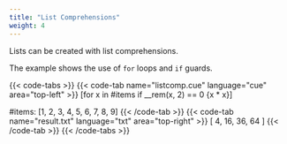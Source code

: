 ```yaml
---
title: "List Comprehensions"
weight: 4
---
```


Lists can be created with list comprehensions.

The example shows the use of `for` loops and `if` guards.

{{< code-tabs >}}
{{< code-tab name="listcomp.cue" language="cue"  area="top-left" >}}
[for x in #items if __rem(x, 2) == 0 {x * x}]

#items: [1, 2, 3, 4, 5, 6, 7, 8, 9]
{{< /code-tab >}}
{{< code-tab name="result.txt" language="txt"  area="top-right" >}}
[
    4,
    16,
    36,
    64
]
{{< /code-tab >}}
{{< /code-tabs >}}
